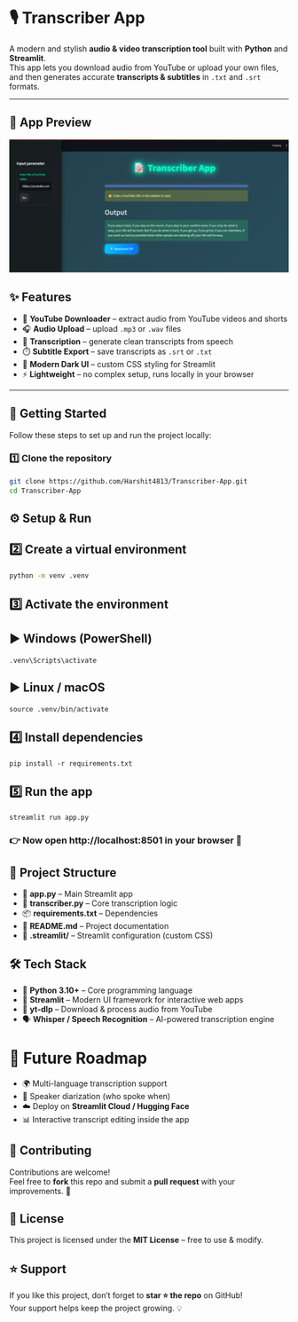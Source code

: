 # 🎙️ Transcriber App  

A modern and stylish **audio & video transcription tool** built with **Python** and **Streamlit**.  
This app lets you download audio from YouTube or upload your own files, and then generates accurate **transcripts & subtitles** in `.txt` and `.srt` formats.  

---
## 📸 App Preview  

<p align="center">
  <img src="Transcriberpic.png" alt="App Screenshot" width="800"/>
</p>


## ✨ Features  

- 🎥 **YouTube Downloader** – extract audio from YouTube videos and shorts  
- 🎧 **Audio Upload** – upload `.mp3` or `.wav` files  
- 📝 **Transcription** – generate clean transcripts from speech  
- ⏱️ **Subtitle Export** – save transcripts as `.srt` or `.txt`  
- 🎨 **Modern Dark UI** – custom CSS styling for Streamlit  
- ⚡ **Lightweight** – no complex setup, runs locally in your browser  

---

## 🚀 Getting Started  

Follow these steps to set up and run the project locally:  

### 1️⃣ Clone the repository  
```bash
git clone https://github.com/Harshit4813/Transcriber-App.git
cd Transcriber-App
```

## ⚙️ Setup & Run  


## 2️⃣ Create a virtual environment
```bash
python -m venv .venv
```
## 3️⃣ Activate the environment

## ▶ Windows (PowerShell)
```
.venv\Scripts\activate
```
## ▶ Linux / macOS
```
source .venv/bin/activate
```
## 4️⃣ Install dependencies
```
pip install -r requirements.txt
```

## 5️⃣ Run the app
```
streamlit run app.py
```

### 👉 Now open http://localhost:8501 in your browser 🎉

## 📂 Project Structure  

- 📜 **app.py** – Main Streamlit app  
- 🧠 **transcriber.py** – Core transcription logic  
- 📦 **requirements.txt** – Dependencies  
- 📘 **README.md** – Project documentation  
- 🎨 **.streamlit/** – Streamlit configuration (custom CSS)  


## 🛠️ Tech Stack  

- 🐍 **Python 3.10+** – Core programming language  
- 🎨 **Streamlit** – Modern UI framework for interactive web apps  
- 🎵 **yt-dlp** – Download & process audio from YouTube  
- 🗣️ **Whisper / Speech Recognition** – AI-powered transcription engine  

# 🎯 Future Roadmap  

- 🌍 Multi-language transcription support  
- 📝 Speaker diarization (who spoke when)  
- ☁️ Deploy on **Streamlit Cloud / Hugging Face**  
- 📊 Interactive transcript editing inside the app  


## 🤝 Contributing  

Contributions are welcome!  
Feel free to **fork** this repo and submit a **pull request** with your improvements. 🚀  



## 📜 License  

This project is licensed under the **MIT License** – free to use & modify.  



## ⭐ Support  

If you like this project, don’t forget to **star ⭐ the repo** on GitHub!  
Your support helps keep the project growing. 💡  